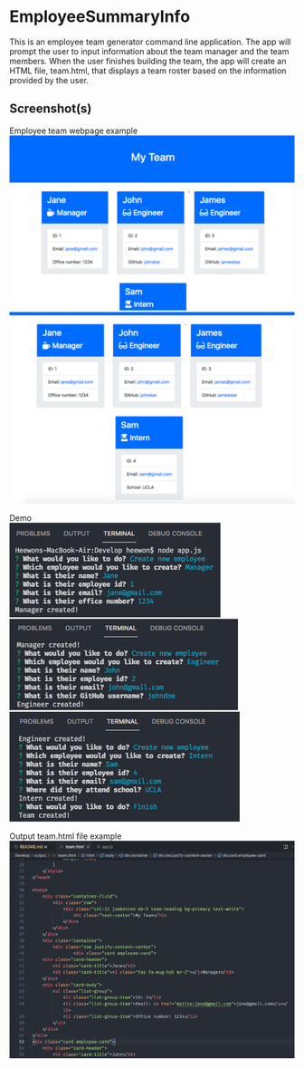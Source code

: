 # EmployeeSummaryInfo
This is an employee team generator command line application. The app will prompt the user to input information about the team manager and the team members. When the user finishes building the team, the app will create an HTML file, team.html, that displays a team roster based on the information provided by the user.

## Screenshot(s)
Employee team webpage example
![Employee team generator 1](./screenshots/ESI1.png)
![Employee team generator 2](./screenshots/ESI2.png)

Demo<br/>
![Demo 1](./screenshots/demo1.png)
![Demo 2](./screenshots/demo2.png)
![Demo 3](./screenshots/demo3.png)<br/>

Output team.html file example<br/>
![Demo 4](./screenshots/demo4.png)